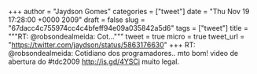 
+++
author = "Jaydson Gomes"
categories = ["tweet"]
date = "Thu Nov 19 17:28:00 +0000 2009"
draft = false
slug = "67dacc4c755974cc4c4bfeff94e09a035842a5d6"
tags = ["tweet"]
title = """RT: @robsondealmeida: Cot..."""
tweet = true
micro = true
tweet_url = "https://twitter.com/jaydson/status/5863176630"
+++
RT: @robsondealmeida: Cotidiano dos programadores.. mto bom! video de abertura do #tdc2009 http://is.gd/4YSCi muito legal.
